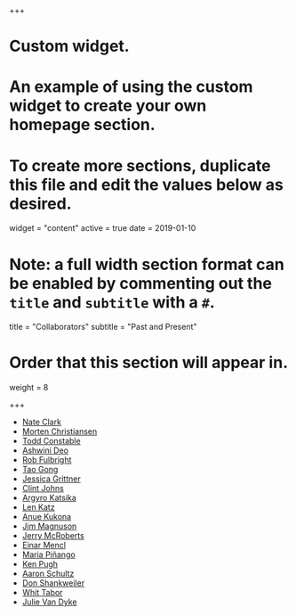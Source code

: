 +++
# Custom widget.
# An example of using the custom widget to create your own homepage section.
# To create more sections, duplicate this file and edit the values below as desired.
widget = "content"
active = true
date = 2019-01-10

# Note: a full width section format can be enabled by commenting out the `title` and `subtitle` with a `#`.
title = "Collaborators"
subtitle = "Past and Present"

# Order that this section will appear in.
weight = 8

+++

* [Nate Clark](http://psychology.ucsc.edu/about/people/singleton.php?&singleton=true&cruz_id=nbclark)
* [Morten Christiansen](http://psych.cornell.edu/people/morten-christiansen)
* [Todd Constable](http://bbs.yale.edu/people/todd_constable.profile)
* [Ashwini Deo](http://www.ling.yale.edu/faculty/deo.html)
* [Rob Fulbright](http://medicine.yale.edu/bioimaging/faculty/robert_fulbright.profile)
* [Tao Gong](http://www.haskins.yale.edu/staff/gong.html)
* [Jessica Grittner](https://www.linkedin.com/pub/jessica-grittner/15/737/336)
* [Clint Johns](http://www.haskins.yale.edu/staff/johnsc.html)
* [Argyro Katsika](http://pantheon.yale.edu/~ak589/)
* [Len Katz](http://www.haskins.yale.edu/staff/katzl.html)
* [Anue Kukona](http://www.dmu.ac.uk/about-dmu/academic-staff/health-and-life-sciences/anuenue-baker-kukona/anuenue-baker-kukona.aspx)
* [Jim Magnuson](http://magnuson.psy.uconn.edu/)
* [Jerry McRoberts](http://www.haskins.yale.edu/staff/mcroberts.html)
* [Einar Mencl](http://www.haskins.yale.edu/staff/mencl.html)
* [Maria Piñango](http://ling.yale.edu/language-and-brain-lab)
* [Ken Pugh](http://www.haskins.yale.edu/staff/pugh.html)
* [Aaron Schultz](http://www.linkedin.com/pub/aaron-schultz/11/550/214)
* [Don Shankweiler](http://www.haskins.yale.edu/staff/shankweiler.html)
* [Whit Tabor](http://web2.uconn.edu/psychology/people/Faculty/Tabor/Tabor.html)
* [Julie Van Dyke](http://www.haskins.yale.edu/staff/vandyke.html)